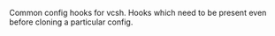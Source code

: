 Common config hooks for vcsh. Hooks which need to be present even before
cloning a particular config.
